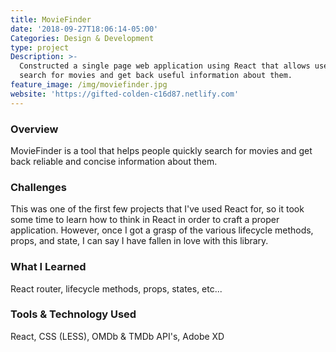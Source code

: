 ```yaml
---
title: MovieFinder
date: '2018-09-27T18:06:14-05:00'
Categories: Design & Development
type: project
Description: >-
  Constructed a single page web application using React that allows users to
  search for movies and get back useful information about them.
feature_image: /img/moviefinder.jpg
website: 'https://gifted-colden-c16d87.netlify.com'
---
```

### Overview
MovieFinder is a tool that helps people quickly search for movies and get back reliable and concise information about them.

### Challenges
This was one of the first few projects that I've used React for, so it took some time to learn how to think in React in order to craft a proper application. However, once I got a grasp of the various lifecycle methods, props, and state, I can say I have fallen in love with this library.

### What I Learned
React router, lifecycle methods, props, states, etc... 

### Tools & Technology Used
React, CSS (LESS), OMDb & TMDb API's, Adobe XD
